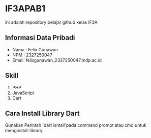 # IF3APAB1

ini adalah repository belajar github kelas IF3A

## Informasi Data Pribadi

- Nama : Felix Gunawan
- NPM : 2327250047
- Email: felixgunawan_2327250047.mdp.ac.id

## Skill

1. PHP
2. JavaScript
3. Dart

## Cara Install Library Dart

Gunakan Perintah 'dart isntall'pada command prompt atau cmd untuk menginstall library.
